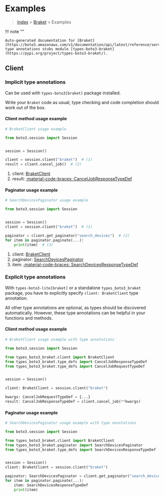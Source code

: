 # Examples

> [Index](../README.md) > [Braket](./README.md) > Examples

!!! note ""

    Auto-generated documentation for [Braket](https://boto3.amazonaws.com/v1/documentation/api/latest/reference/services/braket.html#braket)
    type annotations stubs module [types-boto3-braket](https://pypi.org/project/types-boto3-braket/).

## Client

### Implicit type annotations

Can be used with `types-boto3[braket]` package installed.

Write your `Braket` code as usual,
type checking and code completion should work out of the box.


#### Client method usage example

```python
# BraketClient usage example

from boto3.session import Session


session = Session()

client = session.client("braket")  # (1)
result = client.cancel_job()  # (2)
```

1. client: [BraketClient](./client.md)
2. result: [:material-code-braces: CancelJobResponseTypeDef](./type_defs.md#canceljobresponsetypedef)



#### Paginator usage example

```python
# SearchDevicesPaginator usage example

from boto3.session import Session


session = Session()
client = session.client("braket")  # (1)

paginator = client.get_paginator("search_devices")  # (2)
for item in paginator.paginate(...):
    print(item)  # (3)
```

1. client: [BraketClient](./client.md)
2. paginator: [SearchDevicesPaginator](./paginators.md#searchdevicespaginator)
3. item: [:material-code-braces: SearchDevicesResponseTypeDef](./type_defs.md#searchdevicesresponsetypedef)




### Explicit type annotations

With `types-boto3-lite[braket]`
or a standalone `types_boto3_braket` package, you have to explicitly specify `client: BraketClient` type annotation.

All other type annotations are optional, as types should be discovered automatically.
However, these type annotations can be helpful in your functions and methods.


#### Client method usage example

```python
# BraketClient usage example with type annotations

from boto3.session import Session

from types_boto3_braket.client import BraketClient
from types_boto3_braket.type_defs import CancelJobResponseTypeDef
from types_boto3_braket.type_defs import CancelJobRequestTypeDef


session = Session()

client: BraketClient = session.client("braket")

kwargs: CancelJobRequestTypeDef = {...}
result: CancelJobResponseTypeDef = client.cancel_job(**kwargs)
```



#### Paginator usage example

```python
# SearchDevicesPaginator usage example with type annotations

from boto3.session import Session

from types_boto3_braket.client import BraketClient
from types_boto3_braket.paginator import SearchDevicesPaginator
from types_boto3_braket.type_defs import SearchDevicesResponseTypeDef


session = Session()
client: BraketClient = session.client("braket")

paginator: SearchDevicesPaginator = client.get_paginator("search_devices")
for item in paginator.paginate(...):
    item: SearchDevicesResponseTypeDef
    print(item)
```





